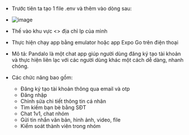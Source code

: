 - Trước tiên ta tạo 1 file .env và thêm vào dòng sau:
- ![image](https://github.com/user-attachments/assets/e826b6c5-5618-4fb0-ba8b-0cd541cabf76)
- Thế vào khu vực <> địa chỉ Ip của mình
- Thực hiện chạy app bằng emulator hoặc app Expo Go trên điện thoại


- Mô tả: Pandalo là một chat app giúp người dùng đăng ký tạo tài khoản và thực hiện liên lạc với các người dùng khác một cách dễ dàng, nhanh chóng.
- Các chức năng bao gồm:
  - Đăng ký tạo tài khoản thông qua email và otp
  - Đăng nhập
  - Chỉnh sửa chi tiết thông tin cá nhân
  - Tìm kiếm bạn bè bằng SĐT
  - Chat 1v1, chat nhóm
  - Gửi tin nhắn văn bản, hình ảnh, video, file
  - Kiểm soát thành viên trong nhóm

